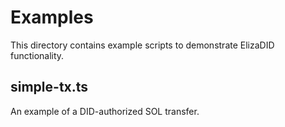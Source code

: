 # Examples
This directory contains example scripts to demonstrate ElizaDID functionality.

## simple-tx.ts
An example of a DID-authorized SOL transfer.
